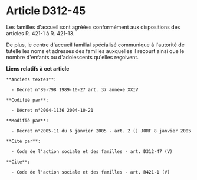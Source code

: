 # Article D312-45

Les familles d'accueil sont agréées conformément aux dispositions des articles R. 421-1 à R. 421-13. 

De plus, le centre d'accueil familial spécialisé communique à l'autorité de tutelle les noms et adresses des familles
auxquelles il recourt ainsi que le nombre d'enfants ou d'adolescents qu'elles reçoivent.

**Liens relatifs à cet article**

	**Anciens textes**:

	  - Décret n°89-798 1989-10-27 art. 37 annexe XXIV

	**Codifié par**:

	  - Décret n°2004-1136 2004-10-21

	**Modifié par**:

	  - Décret n°2005-11 du 6 janvier 2005 - art. 2 () JORF 8 janvier 2005

	**Cité par**:

	  - Code de l'action sociale et des familles - art. D312-47 (V)

	**Cite**:

	  - Code de l'action sociale et des familles - art. R421-1 (V)
